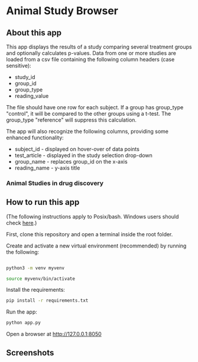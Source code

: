 # Animal Study Browser

## About this app
This app displays the results of a study comparing several treatment 
groups and optionally calculates p-values. Data from one or more
studies are loaded from a csv file containing the following 
column headers (case sensitive):

* study_id
* group_id
* group_type
* reading_value

The file should have one row for each subject. If a group has
group_type "control", it will be compared to the other groups using a t-test.
The group_type "reference" will suppress this calculation. 

The app will also recognize the following columns, providing
some enhanced functionality:

* subject_id - displayed on hover-over of data points
* test_article - displayed in the study selection drop-down
* group_name - replaces group_id on the x-axis
* reading_name - y-axis title 


### Animal Studies in drug discovery


## How to run this app

(The following instructions apply to Posix/bash. Windows users should check
[here](https://docs.python.org/3/library/venv.html).)

First, clone this repository and open a terminal inside the root folder.

Create and activate a new virtual environment (recommended) by running
the following:

```bash

python3 -m venv myvenv

source myvenv/bin/activate

```

Install the requirements:

```bash
pip install -r requirements.txt
```
Run the app:

```bash
python app.py
```
Open a browser at http://127.0.0.1:8050

## Screenshots

